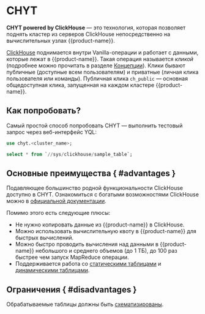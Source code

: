 # CHYT

**CHYT powered by ClickHouse** — это технология, которая позволяет поднять кластер из серверов ClickHouse непосредственно на вычислительных узлах {{product-name}}.

[ClickHouse](https://clickhouse.com/) поднимается внутри Vanilla-операции и работает с данными, которые лежат в {{product-name}}. Такая операция называется *кликой* (подробнее можно прочитать в разделе [Концепции](../../../../user-guide/data-processing/chyt/general.md#what-is)). Клики бывают публичные (доступные всем пользователям) и приватные (личная клика пользователя или команды). Публичная клика `ch_public` — основная общедоступная клика, запущенная на каждом кластере {{product-name}}.

## Как попробовать?

Самый простой способ попробовать CHYT — выполнить тестовый запрос через веб-интерфейс YQL:

```sql
use chyt.<cluster_name>;

select * from `//sys/clickhouse/sample_table`;
```

## Основные преимущества { #advantages }

Подавляющее большинство родной функциональности ClickHouse доступно в CHYT. Ознакомиться с богатыми возможностями ClickHouse можно в [официальной документации](https://clickhouse.com/docs/ru/).

Помимо этого есть следующие плюсы:
- Не нужно копировать данные из {{product-name}} в ClickHouse.
- Можно использовать вычислительную квоту в {{product-name}} для быстрых вычислений.
- Можно быстро проводить вычисления над данными в {{product-name}} небольшого и среднего объемов (до 1 ТБ), до 100 раз быстрее чем запуск MapReduce операции.
- Поддерживается работа со [статическими таблицами](../../../../user-guide/storage/static-tables.md) и [динамическими таблицами](../../../../user-guide/dynamic-tables/overview.md).

## Ограничения { #disadvantages }

Обрабатываемые таблицы должны быть [схематизированы](../../../../user-guide/storage/static-schema.md).




